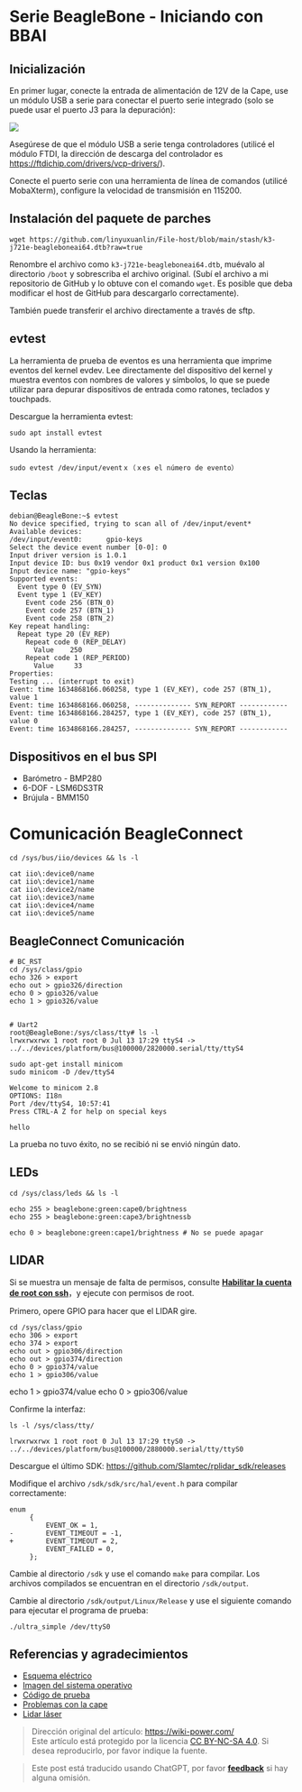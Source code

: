 # Serie BeagleBone - Iniciando con BBAI

## Inicialización

En primer lugar, conecte la entrada de alimentación de 12V de la Cape, use un módulo USB a serie para conectar el puerto serie integrado (solo se puede usar el puerto J3 para la depuración):

![](https://wiki-media-1253965369.cos.ap-guangzhou.myqcloud.com/img/20211027164010.png)

Asegúrese de que el módulo USB a serie tenga controladores (utilicé el módulo FTDI, la dirección de descarga del controlador es <https://ftdichip.com/drivers/vcp-drivers/>).

Conecte el puerto serie con una herramienta de línea de comandos (utilicé MobaXterm), configure la velocidad de transmisión en 115200.

## Instalación del paquete de parches

```shell
wget https://github.com/linyuxuanlin/File-host/blob/main/stash/k3-j721e-beagleboneai64.dtb?raw=true
```

Renombre el archivo como `k3-j721e-beagleboneai64.dtb`, muévalo al directorio `/boot` y sobrescriba el archivo original. (Subí el archivo a mi repositorio de GitHub y lo obtuve con el comando `wget`. Es posible que deba modificar el host de GitHub para descargarlo correctamente).

También puede transferir el archivo directamente a través de sftp.

## evtest

La herramienta de prueba de eventos es una herramienta que imprime eventos del kernel evdev. Lee directamente del dispositivo del kernel y muestra eventos con nombres de valores y símbolos, lo que se puede utilizar para depurar dispositivos de entrada como ratones, teclados y touchpads.

Descargue la herramienta evtest:

```shell
sudo apt install evtest
```

Usando la herramienta:

```shell
sudo evtest /dev/input/eventｘ（ｘes el número de evento）
```

## Teclas

```shell
debian@BeagleBone:~$ evtest
No device specified, trying to scan all of /dev/input/event*
Available devices:
/dev/input/event0:      gpio-keys
Select the device event number [0-0]: 0
Input driver version is 1.0.1
Input device ID: bus 0x19 vendor 0x1 product 0x1 version 0x100
Input device name: "gpio-keys"
Supported events:
  Event type 0 (EV_SYN)
  Event type 1 (EV_KEY)
    Event code 256 (BTN_0)
    Event code 257 (BTN_1)
    Event code 258 (BTN_2)
Key repeat handling:
  Repeat type 20 (EV_REP)
    Repeat code 0 (REP_DELAY)
      Value    250
    Repeat code 1 (REP_PERIOD)
      Value     33
Properties:
Testing ... (interrupt to exit)
Event: time 1634868166.060258, type 1 (EV_KEY), code 257 (BTN_1), value 1
Event: time 1634868166.060258, -------------- SYN_REPORT ------------
Event: time 1634868166.284257, type 1 (EV_KEY), code 257 (BTN_1), value 0
Event: time 1634868166.284257, -------------- SYN_REPORT ------------
```

## Dispositivos en el bus SPI

- Barómetro - BMP280
- 6-DOF - LSM6DS3TR
- Brújula - BMM150

# Comunicación BeagleConnect

```shell
cd /sys/bus/iio/devices && ls -l

cat iio\:device0/name
cat iio\:device1/name
cat iio\:device2/name
cat iio\:device3/name
cat iio\:device4/name
cat iio\:device5/name
```

## BeagleConnect Comunicación

```shell
# BC_RST
cd /sys/class/gpio
echo 326 > export
echo out > gpio326/direction
echo 0 > gpio326/value
echo 1 > gpio326/value


# Uart2
root@BeagleBone:/sys/class/tty# ls -l
lrwxrwxrwx 1 root root 0 Jul 13 17:29 ttyS4 -> ../../devices/platform/bus@100000/2820000.serial/tty/ttyS4

sudo apt-get install minicom
sudo minicom -D /dev/ttyS4

Welcome to minicom 2.8
OPTIONS: I18n
Port /dev/ttyS4, 10:57:41
Press CTRL-A Z for help on special keys

hello
```

La prueba no tuvo éxito, no se recibió ni se envió ningún dato.

## LEDs

```shell
cd /sys/class/leds && ls -l

echo 255 > beaglebone:green:cape0/brightness
echo 255 > beaglebone:green:cape3/brightnessb

echo 0 > beaglebone:green:cape1/brightness # No se puede apagar
```

## LIDAR

Si se muestra un mensaje de falta de permisos, consulte [**Habilitar la cuenta de root con ssh**](https://wiki-power.com/es/BeagleBone%E7%B3%BB%E5%88%97-%E5%9F%BA%E6%9C%AC%E5%8F%82%E6%95%B0%E4%B8%8E%E7%8E%AF%E5%A2%83%E9%85%8D%E7%BD%AE#%E5%90%AF%E7%94%A8-ssh-%E7%9A%84-root-%E5%B8%90%E6%88%B7)，y ejecute con permisos de root.

Primero, opere GPIO para hacer que el LIDAR gire.

```shell
cd /sys/class/gpio
echo 306 > export
echo 374 > export
echo out > gpio306/direction
echo out > gpio374/direction
echo 0 > gpio374/value
echo 1 > gpio306/value
```

echo 1 > gpio374/value
echo 0 > gpio306/value

Confirme la interfaz:

```shell
ls -l /sys/class/tty/

lrwxrwxrwx 1 root root 0 Jul 13 17:29 ttyS0 -> ../../devices/platform/bus@100000/2880000.serial/tty/ttyS0
```

Descargue el último SDK: <https://github.com/Slamtec/rplidar_sdk/releases>

Modifique el archivo `/sdk/sdk/src/hal/event.h` para compilar correctamente:

```shell
enum
     {
         EVENT_OK = 1,
-        EVENT_TIMEOUT = -1,
+        EVENT_TIMEOUT = 2,
         EVENT_FAILED = 0,
     };
```

Cambie al directorio `/sdk` y use el comando `make` para compilar. Los archivos compilados se encuentran en el directorio `/sdk/output`.

Cambie al directorio `/sdk/output/Linux/Release` y use el siguiente comando para ejecutar el programa de prueba:

```shell
./ultra_simple /dev/ttyS0
```

## Referencias y agradecimientos

- [Esquema eléctrico](file:///C:/Users/Power/Projects/Internship_at_Seeed/Projects/Robotics_Cape_Rev2/Reference/BeagleBone%20AI%20TDA4VM_SCH_V1.0_210805.pdf)
- [Imagen del sistema operativo](https://rcn-ee.net/rootfs/debian-arm64/)
- [Código de prueba](https://gitee.com/gary87m/notes_seeed/blob/master/BBAI_Robotics%20Cape.md)
- [Problemas con la cape](https://docs.qq.com/sheet/DU1BBZnNORlJhRG5w)
- [Lidar láser](https://github.com/Slamtec/rplidar_sdk)

> Dirección original del artículo: <https://wiki-power.com/>  
> Este artículo está protegido por la licencia [CC BY-NC-SA 4.0](https://creativecommons.org/licenses/by/4.0/deed.zh). Si desea reproducirlo, por favor indique la fuente.

> Este post está traducido usando ChatGPT, por favor [**feedback**](https://github.com/linyuxuanlin/Wiki_MkDocs/issues/new) si hay alguna omisión.
